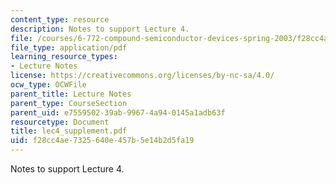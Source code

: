 ```yaml
---
content_type: resource
description: Notes to support Lecture 4.
file: /courses/6-772-compound-semiconductor-devices-spring-2003/f28cc4ae7325640e457b5e14b2d5fa19_lec4_supplement.pdf
file_type: application/pdf
learning_resource_types:
- Lecture Notes
license: https://creativecommons.org/licenses/by-nc-sa/4.0/
ocw_type: OCWFile
parent_title: Lecture Notes
parent_type: CourseSection
parent_uid: e7559502-39ab-9967-4a94-0145a1adb63f
resourcetype: Document
title: lec4_supplement.pdf
uid: f28cc4ae-7325-640e-457b-5e14b2d5fa19
---
```

Notes to support Lecture 4.